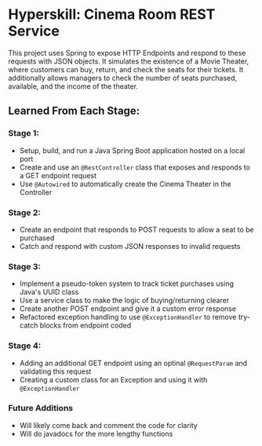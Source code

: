 # Hyperskill: Cinema Room REST Service 
This project uses Spring to expose HTTP Endpoints and respond to these requests with JSON objects. It simulates the existence of a Movie Theater, where customers can buy, return, and check the seats for their tickets. It additionally allows managers to check the number of seats purchased, available, and the income of the theater.

## Learned From Each Stage:

### Stage 1:
* Setup, build, and run a Java Spring Boot application hosted on a local port
* Create and use an `@RestController` class that exposes and responds to a GET endpoint request
* Use `@Autowired` to automatically create the Cinema Theater in the Controller

### Stage 2:
* Create an endpoint that responds to POST requests to allow a seat to be purchased
* Catch and respond with custom JSON responses to invalid requests

### Stage 3:
* Implement a pseudo-token system to track ticket purchases using Java's UUID class
* Use a service class to make the logic of buying/returning clearer
* Create another POST endpoint and give it a custom error response
* Refactored exception handling to use `@ExceptionHandler` to remove try-catch blocks from endpoint coded

### Stage 4:
* Adding an additional GET endpoint using an optinal `@RequestParam` and validating this request
* Creating a custom class for an Exception and using it with `@ExceptionHandler`

### Future Additions
* Will likely come back and comment the code for clarity
* Will do javadocs for the more lengthy functions
